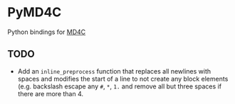PyMD4C
======

Python bindings for [MD4C](https://github.com/mity/md4c)

TODO
----

* Add an `inline_preprocess` function that replaces all newlines with spaces and
  modifies the start of a line to not create any block elements (e.g. backslash
  escape any `#`, `*`, `1.` and remove all but three spaces if there are more
  than 4.
